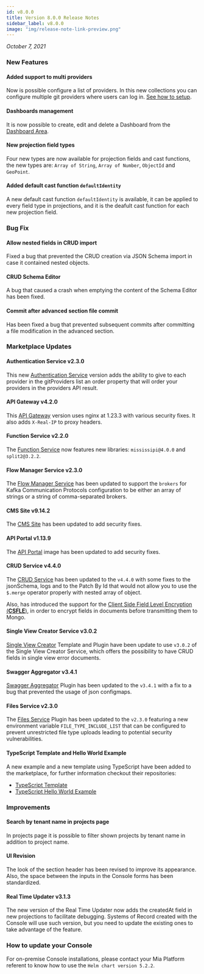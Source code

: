 ```yaml
---
id: v8.0.0
title: Version 8.0.0 Release Notes
sidebar_label: v8.0.0
image: "img/release-note-link-preview.png"
---
```


_October 7, 2021_

### New Features

#### Added support to multi providers

Now is possible configure a list of providers. In this new collections you can configure multiple git providers where users can log in. [See how to setup](../../development_suite/set-up-infrastructure/create-project.md#create-a-provider).

#### Dashboards management

It is now possible to create, edit and delete a Dashboard from the [Dashboard Area](../../development_suite/monitoring/dashboard).

#### New projection field types

Four new types are now available for projection fields and cast functions, the new types are: `Array of String`, `Array of Number`, `ObjectId` and `GeoPoint`.

#### Added default cast function `defaultIdentity`

A new default cast function `defaultIdentity` is available, it can be applied to every field type in projections, and it is the deafult cast function for each new projection field.

### Bug Fix

#### Allow nested fields in CRUD import

Fixed a bug that prevented the CRUD creation via JSON Schema import in case it contained nested objects.

#### CRUD Schema Editor

A bug that caused a crash when emptying the content of the Schema Editor has been fixed.

#### Commit after advanced section file commit

Has been fixed a bug that prevented subsequent commits after committing a file modification in the advanced section.

### Marketplace Updates

#### Authentication Service v2.3.0

This new [Authentication Service](../../runtime_suite/authentication-service/overview) version adds the ability to give to each provider in the gitProviders list an order property that will order your providers in the providers API result.

#### API Gateway v4.2.0

This [API Gateway](../../runtime_suite/api-gateway/overview) version uses nginx at 1.23.3 with various security fixes. It also adds `X-Real-IP` to proxy headers.

#### Function Service v2.2.0

The [Function Service](../../runtime_suite/function-service/configuration) now features new libraries: `mississipi@4.0.0` and `split2@3.2.2`.

#### Flow Manager Service v2.3.0

The [Flow Manager Service](../../runtime_suite/flow-manager-service/configuration) has been updated to support the `brokers` for Kafka Communication Protocols configuration to be either an array of strings or a string of comma-separated brokers.

#### CMS Site v9.14.2

The [CMS Site](../../runtime_suite/cms-site/overview) has been updated to add security fixes.

#### API Portal v1.13.9

The [API Portal](../../runtime_suite/api-portal/overview) image has been updated to add security fixes.

#### CRUD Service v4.4.0

The [CRUD Service](../../runtime_suite/crud-service/overview_and_usage) has been updated to the `v4.4.0` with some fixes to the jsonSchema, logs and to the Patch By Id that would not allow you to use the `$.merge` operator properly with nested array of object.

Also, has introduced the support for the [Client Side Field Level Encryption (**CSFLE**)](https://docs.mongodb.com/manual/core/security-client-side-encryption/), in order to encrypt fields in documents before transmitting them to Mongo.

#### Single View Creator Service v3.0.2

[Single View Creator](../../fast_data/configure_single_view_creator) Template and Plugin have been update to use `v3.0.2` of the Single View Creator Service, which offers the possibility to have CRUD fields in single view error documents.

#### Swagger Aggregator v3.4.1

[Swagger Aggregator](../../runtime_suite/swagger-aggregator/overview) Plugin has been updated to the `v3.4.1` with a fix to a bug that prevented the usage of json configmaps.

#### Files Service v2.3.0

The [Files Service](../../runtime_suite/files-service/configuration#environment-variables) Plugin has been updated to the `v2.3.0` featuring a new environment variable `FILE_TYPE_INCLUDE_LIST` that can be configured to prevent unrestricted file type uploads leading to potential security vulnerabilities.

#### TypeScript Template and Hello World Example

A new example and a new template using TypeScript have been added to the marketplace, for further information checkout their repositories:

- [TypeScript Template](https://github.com/mia-platform-marketplace/Typescript-LC39-Template)
- [TypeScript Hello World Example](https://github.com/mia-platform-marketplace/Typescript-LC39-Hello-World-Example)

### Improvements

#### Search by tenant name in projects page

In projects page it is possible to filter shown projects by tenant name in addition to project name.

#### UI Revision

The look of the section header has been revised to improve its appearance. Also, the space between the inputs in the Console forms has been standardized.

#### Real Time Updater v3.1.3

The new version of the Real Time Updater now adds the createdAt field in new projections to facilitate debugging. Systems of Record created with the Console will use such version, but you need to update the existing ones to take advantage of the feature.

### How to update your Console

For on-premise Console installations, please contact your Mia Platform referent to know how to use the `Helm chart version 5.2.2`.
